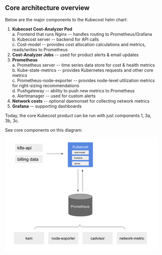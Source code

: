 ## Core architecture overview

Below are the major components to the Kubecost helm chart:
  
1. **Kubecost Cost-Analyzer Pod**  
    a. Frontend that runs Nginx -- handles routing to Prometheus/Grafana   
    b. Kubecost server -- backend for API calls  
    c. Cost-model -- provides cost allocation calculations and metrics, reads/writes to Prometheus
2. **Cost-Analyzer Jobs** -- used for product alerts & email updates
3. **Prometheus**  
    a. Prometheus server -- time series data store for cost & health metrics  
    b. Kube-state-metrics -- provides Kubernetes requests and other core metrics  
    c. Prometheus-node-exporter -- provides node-level utilization metrics for right-sizing recommendations  
    d. Pushgateway -- ability to push new metrics to Prometheus  
    e. Alertmanager -- used for custom alerts  
4. **Network costs** -- optional daemonset for collecting network metrics
5. **Grafana** -- supporting dashboards 

Today, the core Kubecost product can be run with just components 1, 3a, 3b, 3c. 

See core components on this diagram:

![Architecture Overview](images/arch.png)

